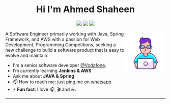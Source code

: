<h1 align="center">Hi I'm Ahmed Shaheen</h1>

<p align="center">
	<a href="https://www.facebook.com/ahmedshaheen676"><img src="https://img.shields.io/badge/facebook-ahmedshaheen676-%231FA1F1?style=flat&logo=facebook"/></a>
    <a href="https://twitter.com/ahmedshaheen676"><img src="https://img.shields.io/badge/twitter-@ahmedshaheen676-%231FA1F1?style=flat&logo=twitter&logoColor=white"/></a>
    <a href="https://www.linkedin.com/in/ahmedshaheen93/"><img src="https://img.shields.io/badge/linkedin-ahmedshaheen93-%230177B5?style=flat&logo=linkedin&logoColor=white"/></a>
</p>
<img src="https://raw.githubusercontent.com/ahmedshaheen93/ahmedshaheen93/main/coder.png" align="right" width="25%"/>

A Software Engineer primarily working with Java, Spring Framework, and AWS with a passion for
Web Development, Programming Competitions, seeking a new challenge to build a software product that is
easy to evolve and maintain.

-  I'm a senior software developer [@Vodafone](https://web.vodafone.com.eg/en/home).
-  I’m currently learning **Jenkins & AWS**
-  Ask me about **JAVA & Spring**
- 	📫 How to reach me: just ping me on [whatsapp](https://api.whatsapp.com/send/?phone=+201061510304) 
- ⚡ **Fun fact**: I love 🎧, 🎬 and ☕️.
<hr/>

